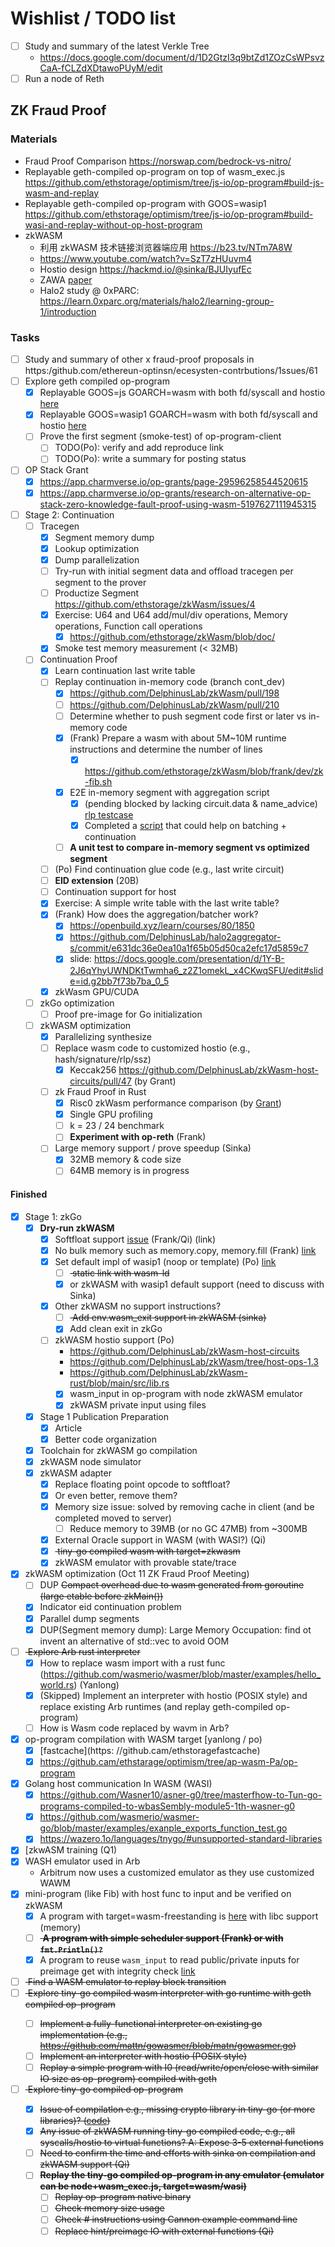 # Wishlist / TODO list

- [ ] Study and summary of the latest Verkle Tree
  - https://docs.google.com/document/d/1D2GtzI3q9btZd1ZOzCsWPsvzCaA-fCLZdXDtawoPUyM/edit
- [ ] Run a node of Reth

## ZK Fraud Proof

### Materials

- Fraud Proof Comparison https://norswap.com/bedrock-vs-nitro/
- Replayable geth-compiled op-program on top of wasm_exec.js https://github.com/ethstorage/optimism/tree/js-io/op-program#build-js-wasm-and-replay
- Replayable geth-compiled op-program with GOOS=wasip1 https://github.com/ethstorage/optimism/tree/js-io/op-program#build-wasi-and-replay-without-op-host-program
- zkWASM
  - 利用 zkWASM 技术链接浏览器端应用 https://b23.tv/NTm7A8W
  - https://www.youtube.com/watch?v=SzT7zHUuvm4
  - Hostio design https://hackmd.io/@sinka/BJUIyufEc
  - ZAWA [paper](https://jhc.sjtu.edu.cn/~hongfeifu/manuscriptb.pdf)
  - Halo2 study @ 0xPARC: https://learn.0xparc.org/materials/halo2/learning-group-1/introduction

### Tasks
- [ ] Study and summary of other x fraud-proof proposals in https:/github.com/ethereun-optinsn/ecesysten-contrbutions/1ssues/61
- [ ] Explore geth compiled op-program
  - [x] Replayable GOOS=js GOARCH=wasm with both fd/syscall and hostio [here](https://github.com/ethstorage/optimism/tree/js-io/op-program#build-js-wasm-and-replay)
  - [x] Replayable GOOS=wasip1 GOARCH=wasm with both fd/syscall and hostio [here](https://github.com/ethstorage/optimism/tree/js-io/op-program#build-wasi-and-replay-without-op-host-program)
  - [ ] Prove the first segment (smoke-test) of op-program-client
    - [ ] TODO(Po): verify and add reproduce link
    - [ ] TODO(Po): write a summary for posting status
- [ ] OP Stack Grant
  - [x] https://app.charmverse.io/op-grants/page-29596258544520615
  - [x] https://app.charmverse.io/op-grants/research-on-alternative-op-stack-zero-knowledge-fault-proof-using-wasm-5197627111945315
- [ ] Stage 2: Continuation
  - [ ] Tracegen
    - [x] Segment memory dump
    - [x] Lookup optimization
    - [x] Dump parallelization
    - [ ] Try-run with initial segment data and offload tracegen per segment to the prover
    - [ ] Productize Segment https://github.com/ethstorage/zkWasm/issues/4
    - [x] Exercise: U64 and U64 add/mul/div operations,  Memory operations, Function call operations
      - [x] https://github.com/ethstorage/zkWasm/blob/doc/
    - [x] Smoke test memory measurement (< 32MB)
  - [ ] Continuation Proof
    - [x] Learn continuation last write table
    - [ ] Replay continuation in-memory code (branch cont_dev)
      - [x] https://github.com/DelphinusLab/zkWasm/pull/198
      - [ ] https://github.com/DelphinusLab/zkWasm/pull/210
      - [ ] Determine whether to push segment code first or later vs in-memory code
      - [x] (Frank) Prepare a wasm with about 5M~10M runtime instructions and determine the number of lines
        - [x] https://github.com/ethstorage/zkWasm/blob/frank/dev/zk-fib.sh
      - [x] E2E in-memory segment with aggregation script 
        - [x] (pending blocked by lacking circuit.data & name_advice) [rlp testcase](https://github.com/dajuguan/continuation)
        - [x] Completed a [script](https://github.com/ethstorage/zkWasm/blob/frank/cont_script/continuation.md) that could help on batching + continuation 
      - [ ] **A unit test to compare in-memory segment vs optimized segment**
    - [ ] (Po) Find continuation glue code (e.g., last write circuit)
    - [ ] **EID extension** (20B)
    - [ ] Continuation support for host
    - [x] Exercise: A simple write table with the last write table?
    - [x] (Frank) How does the aggregation/batcher work?
      - [x] https://openbuild.xyz/learn/courses/80/1850
      - [x] https://github.com/DelphinusLab/halo2aggregator-s/commit/e631dc36e0ea10a1f65b05d50ca2efc17d5859c7
      - [x] slide: https://docs.google.com/presentation/d/1Y-B-2J6qYhyUWNDKtTwmha6_z2Z1omekL_x4CKwqSFU/edit#slide=id.g2bb7f73b7ba_0_5 
    - [x] zkWasm GPU/CUDA
  - [ ] zkGo optimization
    - [ ] Proof pre-image for Go initialization
  - [ ] zkWASM optimization
    - [x] Parallelizing synthesize
    - [ ] Replace wasm code to customized hostio (e.g., hash/signature/rlp/ssz)
      - [x] Keccak256 https://github.com/DelphinusLab/zkWasm-host-circuits/pull/47 (by Grant)
    - [ ] zk Fraud Proof in Rust
      - [x] Risc0 zkWasm performance comparison (by [Grant](https://github.com/ethstorage/EthStorage-Grant/tree/zk/grant-1))
      - [x] Single GPU profiling
      - [ ] k = 23 / 24 benchmark
      - [ ] **Experiment with op-reth** (Frank)
    - [ ] Large memory support / prove speedup (Sinka)
      - [x] 32MB memory & code size
      - [ ] 64MB memory is in progress

#### Finished
- [x] Stage 1: zkGo
  - [x] **Dry-run zkWASM**
    - [x] Softfloat support [issue](https://github.com/golang/go/issues/62470) (Frank/Qi) (link)
    - [x] No bulk memory such as memory.copy, memory.fill (Frank) [link](https://github.com/ethstorage/go/commit/85bdb1e4577e41f713aa6e6a53f26e34a0b4e2ca)
    - [x] Set default impl of wasip1 (noop or template) (Po) [link](https://github.com/ethstorage/go/commit/91c77a54739a9efc88c182cda98290db712f8ebd)
      - [ ] <strike> static link with wasm-ld </strike>
      - [x] or zkWASM with wasip1 default support (need to discuss with Sinka)
    - [x] Other zkWASM no support instructions?
      - [ ] <strike> Add env.wasm_exit support in zkWASM (sinka) </strike>
      - [x] Add clean exit in zkGo
    - [ ] zkWASM hostio support (Po)
      - https://github.com/DelphinusLab/zkWasm-host-circuits
      - https://github.com/DelphinusLab/zkWasm/tree/host-ops-1.3
      - https://github.com/DelphinusLab/zkWasm-rust/blob/main/src/lib.rs
      - [x] wasm_input in op-program with node zkWASM emulator
      - [x] zkWASM private input using files
  - [x] Stage 1 Publication Preparation
    - [x] Article
    - [x] Better code organization
  - [x] Toolchain for zkWASM go compilation
  - [x] zkWASM node simulator
  - [x] zkWASM adapter
    - [x] Replace floating point opcode to softfloat?
    - [x] Or even better, remove them?
    - [x] Memory size issue: solved by removing cache in client (and be completed moved to server)
      - [ ] Reduce memory to 39MB (or no GC 47MB) from ~300MB
    - [x] External Oracle support in WASM (with WASI?) (Qi)
    - [x] <strike> tiny-go compiled wasm with target=zkwasm </strike>
    - [x] zkWASM emulator with provable state/trace
- [x] zkWASM optimization (Oct 11 ZK Fraud Proof Meeting)
  - [ ] DUP <strike> Compact overhead due to wasm generated from goroutine (large etable before zkMain()) </strike>
  - [x] Indicator eid continuation problem
  - [x] Parallel dump segments
  - [x] DUP(Segment memory dump): Large Memory Occupation: find ot invent an alternative of std::vec to avoid OOM
- [ ] <strike> Explore Arb rust interpreter </strike>
  - [x] How to replace wasm import with a rust func (https://github.com/wasmerio/wasmer/blob/master/examples/hello_world.rs) (Yanlong)
  - [x] (Skipped) Implement an interpreter with hostio (POSIX style) and replace existing Arb runtimes (and replay geth-compiled op-program)
  - [ ] How is Wasm code replaced by wavm in Arb?
- [x] op-program compilation with WASM target [yanlong / po)
  - [x] [fastcache](https: //github.cam/ethstoragefastcache)
  - [x] https://github.cam/ethstarage/optimism/tree/ap-wasm-Pa/op-program
- [x] Golang host communication In WASM (WASI)
  - [x] https://github.com/Wasner10/asner-g0/tree/masterfhow-to-Tun-go-programs-compiled-to-wbasSembly-module5-1th-wasner-g0
  - [x] https://github.com/wasmerio/wasmer-go/blob/master/examples/exanple_exports_function_test.go
  - [x] https://wazero.1o/languages/tnygo/#unsupported-standard-libraries
- [x] [zkwASM training (Q1)
- [x] WASH emulator used in Arb
  - Arbitrum now uses a customized emulator as they use customized WAWM
- [x] mini-program (like Fib) with host func to input and be verified on zkWASM
  - [x] A program with target=wasm-freestanding is [here](https://github.com/LiuJiazheng/go-to-wasm-example) with libc support (memory)
  - [ ] <strike> **A program with simple scheduler support (Frank) or with `fmt.Println()?`** </strike>
  - [x] A program to reuse `wasm_input` to read public/private inputs for preimage get with integrity check [link](https://github.com/ethstorage/optimism/tree/js-io/op-program/hostio_test)

- [ ] <strike> Find a WASM emulator to replay block transition </strike>
- [ ] <strike> Explore tiny-go compiled wasm interpreter with go runtime with geth compiled op-program
  - [ ] Implement a fully-functional interpreter on existing go implementation (e.g., https://github.com/mattn/gowasmer/blob/matn/gowasmer.go)
  - [ ] Implement an interpreter with hostio (POSIX style)
  - [ ] Replay a simple program with I0 (read/write/open/close with similar IO size as op-program) compiled with geth
- [ ] <strike> Explore tiny-go compiled op-program
  - [x] Issue of compilatlon e.g., missing crypto library in tiny-go (or more libraries)?  ([code]([url](https://github.com/ethstorage/optimism/pull/5)))
  - [x] Any issue of zkWASM running tiny-go compiled code, e.g., all syscalls/hostio to virtual functions? A: Expose 3-5 external functions
  - [ ] Need to confirm the time and efforts with sinka on compilation and zkWASM support (Qi)
  - [ ] **Replay the tiny-go compiled op-program in any emulator (emulator can be node+wasm_exec.js, target=wasm/wasi)**
    - [ ] Replay op-program native binary
    - [ ] Check memory size usage
    - [ ] Check # instructions using Cannon example command line
    - [ ] Replace hint/preimage IO with external functions (Qi)
